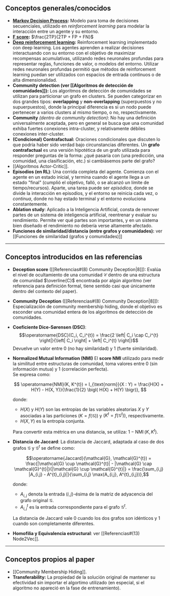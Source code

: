 ## Conceptos generales/conocidos
- **[Markov Decision Process](https://en.wikipedia.org/wiki/Markov_decision_process):** Modelo para toma de decisiones secuenciales, utilizado en *reinforcement learning* para modelar la interacción entre un agente y su entorno.
- **[F score](https://en.wikipedia.org/wiki/F-score):** $\frac{2TP}{2TP + FP + FN}$
- **[Deep reinforcement learning](https://en.wikipedia.org/wiki/Deep_reinforcement_learning):** Reinforcement learning implementado con deep learning. Los agentes aprenden a realizar decisiones interactuando con su entorno con el objetivo de maximizar recompensas acumulativas, utilizando redes neuronales profundas para representar reglas, funciones de valor, o modelos del entorno.
  Utilizar redes neuronales profundas permitió que métodos de reinforcement learning puedan ser utilizados con espacios de entrada continuos o de alta dimensionalidad.
- **Community detection (ver [[Algoritmos de detección de comunidades]]):** Los algoritmos de detección de comunidades se utilizan para particionar un grafo en clusters. Se pueden categorizar en dos grandes tipos: **overlapping** y **non-overlapping** (superpuestos y no supuerpuestos), donde la principal diferencia es si un nodo puede pertenecer a varios clusters al mismo tiempo, o no, respectivamente.
- **Community** *(dentro de community detection)*: No hay una definición universalmente  aceptada, pero en general se busca que una comunidad exhiba fuertes conexiones intra-cluster, y relativamente débiles conexiones inter-cluster.
- **(Condicional) Contrafactual:** Oraciones condicionales que discuten lo que podría haber sido verdad bajo circunstancias diferentes. Un **grafo contrafactual** es una versión hipotética de un grafo utilizada para responder preguntas de la forma: ¿qué pasaría con (una predicción, una comunidad, una clasificación, etc.) si cambiásemos parte del grafo?
- [[Algoritmos Actor-Critic]].
- **Episodios (en RL)**: Una corrida completa del agente. Comienza con el agente en un estado inicial, y termina cuando el agente llega a un estado "final" (cumplió el objetivo, falló, o se alcanzó un límite de tiempo/recursos). Aparte, una tarea puede ser *episódica*, donde se divide la interacción en episodios, y el entorno se reinicia cada vez, o *continua*, donde no hay estado terminal y el entorno evoluciona constantemente.
- **Ablation study**: Aplicado a la Inteligencia Artificial, consta de remover partes de un  sistema de inteligencia artificial, reentrenar y evaluar su rendimiento. Permite ver qué partes son importantes, y en un sistema bien diseñado el rendimiento no debería verse altamente afectado.
- **Funciones de similaridad/distancia (entre grafos y comunidades):** ver [[Funciones de similaridad (grafos y comunidades)]]

---
## Conceptos introducidos en las referencias
- **Deception score** ([[Referencias#(8) Community Deception|8]]): Evalúa el nivel de ocultamiento de una comunidad $\mathcal{C}$ dentro de una estructura de comunidad $\overline{C}$ encontrada por algún algoritmo (ver referencia para definición formal, tiene sentido casi que únicamente dentro del contexto del paper).
- **Community Deception** ([[Referencias#(8) Community Deception|8]]): Especialización de community membership hiding, donde el objetivo es esconder una comunidad entera de los algoritmos de detección de comunidades.
- **Coeficiente Dice-Sørensen (DSC)**:  $$\operatorname{DSC}(C_i, C_i^{t}) = \frac{2 \left| C_i \cap C_i^{t} \right|}{\left| C_i \right| + \left| C_i^{t} \right|}$$
  Devuelve un valor entre $0$ (no hay similaridad) y $1$ (fuerte similaridad).
- **Normalized Mutual Information (NMI)**
  El **score NMI** utilizado para medir la similitud entre estructuras de comunidad, toma valores entre 0 (sin información mutua) y 1 (correlación perfecta).  
  Se expresa como:

  $$
   \operatorname{NMI}(K, K^{t}) = I_{\text{norm}}(X : Y) = \frac{H(X) + H(Y) - H(X, Y)}{\frac{1}{2} \bigl( H(X) + H(Y) \bigr)},
   $$

  donde:  
	- $H(X)$ y $H(Y)$ son las entropías de las variables aleatorias $X$ y $Y$ asociadas a las particiones $(K = f(\mathcal{G}))$ y $(K^{t} = f(\mathcal{G}^{t}))$, respectivamente.  
	- $H(X, Y)$ es la entropía conjunta.  

  Para convertir esta métrica en una distancia, se utiliza:  $1 - \operatorname{NMI}(K, K^{t})$.
- **Distancia de Jaccard**:
  La distancia de Jaccard, adaptada al caso de dos grafos $\mathcal{G}$ y $\mathcal{G}^{t}$ se define como:  

  $$\operatorname{Jaccard}(\mathcal{G}, \mathcal{G}^{t}) = \frac{|\mathcal{G} \cup \mathcal{G}^{t}| - |\mathcal{G} \cap \mathcal{G}^{t}|}{|\mathcal{G} \cup \mathcal{G}^{t}|} = \frac{\sum_{i,j} |A_{i,j} - A^{t}_{i,j}|}{\sum_{i,j} \max(A_{i,j}, A^{t}_{i,j})},$$

  donde:  
	- $A_{i,j}$ denota la entrada $(i, j)$-ésima de la matriz de adyacencia del grafo original $\mathcal{G}$.  
	- $A^{t}_{i,j}$ es la entrada correspondiente para el grafo $\mathcal{G}^{t}$.  

  La distancia de Jaccard vale 0 cuando los dos grafos son idénticos y 1 cuando son completamente diferentes.
  
- **Homofilia y Equivalencia estructural**: ver [[Referencias#(13) Node2Vec]].

---
## Conceptos propios al paper
- [[Community Membership Hiding]].
- **Transferability:** La propiedad de la solución original de mantener su efectividad sin importar el algortimo utilizado (en especial, si el algoritmo no apareció en la fase de entrenamiento).